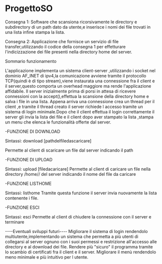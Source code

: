 # ProgettoSO

Consegna 1:
Software che scansiona ricorsivamente le directory e subdirectory di un path dato da utente,e inserisce i nomi dei file trovati in una lista infine stampa la lista.

Consegna 2:
Applicazione che fornisce un servizio di file transfer,utilizzando il codice della consegna 1 per effetturare l'indicizzazione dei file presenti nella directory home del server.

Sommario funzionamento

L'applicazione implementa un sistema client-server ,utilizzando i socket nel dominio AF_INET di ipv4,la comunicazione avviene tramite il protocollo TCP(quindi è di tipo stream),viene instaurata una connessione fra il client e il server,questo comporta un overhead maggiore ma rende l'applicazione affidabile.
Il server inizialmente prima di porsi in attesa di ricevere connessioni con la accept(),effettua la scansione della directory home e salva i file in una lista.
Appena arriva una connessione crea un thread per il client ,e tramite il thread creato il server richiede l accesso tramite un sistema di login minimale.Dopo che il client effettua il login correttamente il server gli invia la lista dei file e il client dopo aver stampato la lista ,stampa un menu che elenca le funzionalità offerte dal server.

-FUNZIONE DI DOWNLOAD

Sintassi: download [pathdelfiledascaricare]

Permette al client di scaricare un file dal server indicando il path

-FUNZIONE DI UPLOAD

Sintassi: upload [filedacaricare]
Permette al client di caricare un file nella directory /home/<nomeuser>/ del server indicando il nome del file da caricare

-FUNZIONE LISTHOME

Sintassi: listhome
Tramite questa funzione il server invia nuovamente la lista contenente i file.

-FUNZIONE ESCI

Sintassi: esci
Permette al client di chiudere la connessione con il server e terminare

----Eventuali sviluppi futuri----
Migliorare il sistema di login rendendolo multiutente,implementando un sistema che permetta a più utenti di collegarsi al server ognuno con i suoi permessi e restrizione all'accesso alle directory e al download dei file.
Rendere più "sicuro" il programma tramite lo scambio di certificati fra il client e il server.
Migliorare il menù rendendolo meno minimale e più intuitivo per l utente.


